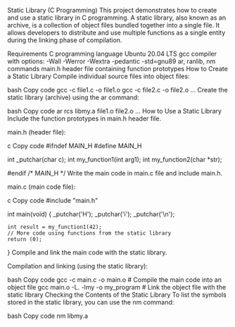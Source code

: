 Static Library (C Programming)
This project demonstrates how to create and use a static library in C programming. A static library, also known as an archive, is a collection of object files bundled together into a single file. It allows developers to distribute and use multiple functions as a single entity during the linking phase of compilation.

Requirements
C programming language
Ubuntu 20.04 LTS
gcc compiler with options: -Wall -Werror -Wextra -pedantic -std=gnu89
ar, ranlib, nm commands
main.h header file containing function prototypes
How to Create a Static Library
Compile individual source files into object files:

bash
Copy code
gcc -c file1.c -o file1.o
gcc -c file2.c -o file2.o
...
Create the static library (archive) using the ar command:

bash
Copy code
ar rcs libmy.a file1.o file2.o ...
How to Use a Static Library
Include the function prototypes in main.h header file.

main.h (header file):

c
Copy code
#ifndef MAIN_H
#define MAIN_H

int _putchar(char c);
int my_function1(int arg1);
int my_function2(char *str);

#endif /* MAIN_H */
Write the main code in main.c file and include main.h.

main.c (main code file):

c
Copy code
#include "main.h"

int main(void)
{
    _putchar('H');
    _putchar('i');
    _putchar('\n');

    int result = my_function1(42);
    // More code using functions from the static library
    return (0);
}
Compile and link the main code with the static library.

Compilation and linking (using the static library):

bash
Copy code
gcc -c main.c -o main.o    # Compile the main code into an object file
gcc main.o -L. -lmy -o my_program   # Link the object file with the static library
Checking the Contents of the Static Library
To list the symbols stored in the static library, you can use the nm command:

bash
Copy code
nm libmy.a
